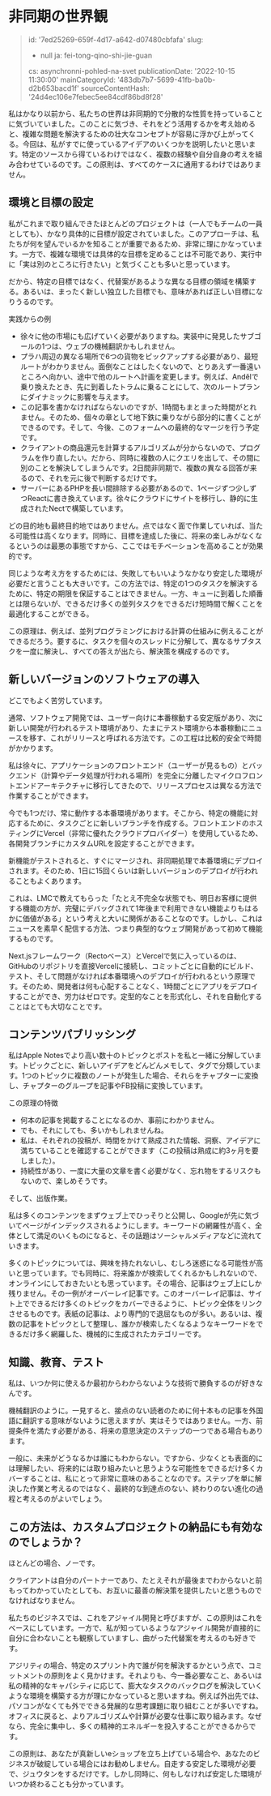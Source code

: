 非同期の世界観
=======

> id: '7ed25269-659f-4d17-a642-d07480cbfafa'
> slug:
> 	- null
> 	ja: fei-tong-qino-shi-jie-guan
> 
> cs: asynchronni-pohled-na-svet
> publicationDate: '2022-10-15 11:30:00'
> mainCategoryId: '483db7b7-5699-41fb-ba0b-d2b653bacd1f'
> sourceContentHash: '24d4ec106e7febec5ee84cdf86bd8f28'

私はかなり以前から、私たちの世界は非同期的で分散的な性質を持っていることに気づいていました。このことに気づき、それをどう活用するかを考え始めると、複雑な問題を解決するための壮大なコンセプトが容易に浮かび上がってくる。今回は、私がすでに使っているアイデアのいくつかを説明したいと思います。特定のソースから得ているわけではなく、複数の経験や自分自身の考えを組み合わせているのです。この原則は、すべてのケースに通用するわけではありません。

環境と目標の設定
-------------------------

私がこれまで取り組んできたほとんどのプロジェクトは（一人でもチームの一員としても）、かなり具体的に目標が設定されていました。このアプローチは、私たちが何を望んでいるかを知ることが重要であるため、非常に理にかなっています。一方で、複雑な環境では具体的な目標を定めることは不可能であり、実行中に「実は別のところに行きたい」と気づくことも多いと思っています。

だから、特定の目標ではなく、代替案があるような異なる目標の領域を構築する。あるいは、まったく新しい独立した目標でも、意味があれば正しい目標になりうるのです。

実践からの例

- 徐々に他の市場にも広げていく必要がありますね。実装中に発見したサブゴールの1つは、ウェブの機械翻訳かもしれません。
- プラハ周辺の異なる場所で6つの貨物をピックアップする必要があり、最短ルートがわかりません。面倒なことはしたくないので、とりあえず一番遠いところへ向かい、途中で他のルートへ計画を変更します。例えば、Andělで乗り換えたとき、先に到着したトラムに乗ることにして、次のルートプランにダイナミックに影響を与えます。
- この記事を書かなければならないのですが、1時間もまとまった時間がとれません。そのため、個々の章として地下鉄に乗りながら部分的に書くことができるのです。そして、今後、このフォームへの最終的なマージを行う予定です。
- クライアントの商品還元を計算するアルゴリズムが分からないので、プログラムを作り直したい。だから、同時に複数の人にクエリを出して、その間に別のことを解決してしまうんです。2日間非同期で、複数の異なる回答が来るので、それを元に後で判断するだけです。
- サーバーにあるPHPを長い間排除する必要があるので、1ページずつ少しずつReactに書き換えています。徐々にクラウドにサイトを移行し、静的に生成されたNectで構築しています。

どの目的地も最終目的地ではありません。点ではなく面で作業していれば、当たる可能性は高くなります。同時に、目標を達成した後に、将来の楽しみがなくなるというのは最悪の事態ですから、ここではモチベーションを高めることが効果的です。

同じような考え方をするためには、失敗してもいいようなかなり安定した環境が必要だと言うことも大きいです。この方法では、特定の1つのタスクを解決するために、特定の期限を保証することはできません。一方、キューに到着した順番とは限らないが、できるだけ多くの並列タスクをできるだけ短時間で解くことを最適化することができる。

この原理は、例えば、並列プログラミングにおける計算の仕組みに例えることができるだろう。要するに、タスクを個々のスレッドに分解して、異なるサブタスクを一度に解決し、すべての答えが出たら、解決策を構成するのです。

新しいバージョンのソフトウェアの導入
--------------------------------

どこでもよく苦労しています。

通常、ソフトウェア開発では、ユーザー向けに本番稼動する安定版があり、次に新しい開発が行われるテスト環境があり、たまにテスト環境から本番稼動にニュースを移す、これがリリースと呼ばれる方法です。この工程は比較的安全で時間がかかります。

私は徐々に、アプリケーションのフロントエンド（ユーザーが見るもの）とバックエンド（計算やデータ処理が行われる場所）を完全に分離したマイクロフロントエンドアーキテクチャに移行してきたので、リリースプロセスは異なる方法で作業することができます。

今でも1つだけ、常に動作する本番環境があります。そこから、特定の機能に対応するために、タスクごとに新しいブランチを作成する。フロントエンドのホスティングにVercel（非常に優れたクラウドプロバイダー）を使用しているため、各開発ブランチにカスタムURLを設定することができます。

新機能がテストされると、すぐにマージされ、非同期処理で本番環境にデプロイされます。そのため、1日に15回くらいは新しいバージョンのデプロイが行われることもよくあります。

これは、LMCで教えてもらった「たとえ不完全な状態でも、明日お客様に提供する機能の方が、完璧にデバッグされて1年後まで利用できない機能よりもはるかに価値がある」という考えと大いに関係があることなのです。しかし、これはニュースを素早く配信する方法、つまり典型的なウェブ開発があって初めて機能するものです。

Next.jsフレームワーク（Rectoベース）とVercelで気に入っているのは、GitHubのリポジトリを直接Vercelに接続し、コミットごとに自動的にビルド、テスト、そして問題がなければ本番環境へのデプロイが行われるという原理です。そのため、開発者は何も心配することなく、1時間ごとにアプリをデプロイすることができ、労力はゼロです。定型的なことを形式化し、それを自動化することはとても大切なことです。

コンテンツパブリッシング
----------------

私はApple Notesでより高い数十のトピックとポストを私と一緒に分解しています。トピックごとに、新しいアイデアをどんどんメモして、タグで分類しています。1つのトピックに複数のノートが発生した場合、それらをチャプターに変換し、チャプターのグループを記事やFB投稿に変換しています。

この原理の特徴

- 何本の記事を掲載することになるのか、事前にわかりません。
- でも、それにしても、多いかもしれませんね。
- 私は、それぞれの投稿が、時間をかけて熟成された情報、洞察、アイデアに満ちていることを確認することができます（この投稿は熟成に約3ヶ月を要しました）。
- 持続性があり、一度に大量の文章を書く必要がなく、忘れ物をするリスクもないので、楽しめそうです。

そして、出版作業。

私は多くのコンテンツをまずウェブ上でひっそりと公開し、Googleが先に気づいてページがインデックスされるようにします。キーワードの網羅性が高く、全体として満足のいくものになると、その話題はソーシャルメディアなどに流れていきます。

多くのトピックについては、興味を持たれないし、むしろ迷惑になる可能性が高いと思っています。でも同時に、将来誰かが検索してくれるかもしれないので、オンラインにしておきたいとも思っています。その場合、記事はウェブ上にしか残りません。その一例がオーバーレイ記事です。このオーバーレイ記事は、サイト上でできるだけ多くのトピックをカバーできるように、トピック全体をリンクさせるものです。表紙の記事は、より専門的で退屈なものが多い。あるいは、複数の記事をトピックとして整理し、誰かが検索したくなるようなキーワードをできるだけ多く網羅した、機械的に生成されたカテゴリーです。

知識、教育、テスト
------------------------------

私は、いつか何に使えるか最初からわからないような技術で勝負するのが好きなんです。

機械翻訳のように。一見すると、接点のない読者のために何十本もの記事を外国語に翻訳する意味がないように思えますが、実はそうではありません。一方、前提条件を満たす必要がある、将来の意思決定のステップの一つである場合もあります。

一般に、未来がどうなるかは誰にもわからない。ですから、少なくとも表面的には理解したい、将来的には取り組みたいと思うような可能性をできるだけ多くカバーすることは、私にとって非常に意味のあることなのです。ステップを単に解決した作業と考えるのではなく、最終的な到達点のない、終わりのない進化の過程と考えるのがよいでしょう。

この方法は、カスタムプロジェクトの納品にも有効なのでしょうか？
--------------------------------------------------------

ほとんどの場合、ノーです。

クライアントは自分のパートナーであり、たとえそれが最後までわからないと前もってわかっていたとしても、お互いに最善の解決策を提供したいと思うものでなければなりません。

私たちのビジネスでは、これをアジャイル開発と呼びますが、この原則はこれをベースにしています。一方で、私が知っているようなアジャイル開発が直接的に自分に合わないことも観察していますし、曲がった代替案を考えるのも好きです。

アジリティの場合、特定のスプリント内で誰が何を解決するかという点で、コミットメントの原則をよく見かけます。それよりも、今一番必要なこと、あるいは私の精神的なキャパシティに応じて、膨大なタスクのバックログを解決していくような環境を構築する方が理にかなっていると思いますね。例えば外出先では、パソコンがなくても外でできる発展的な思考課題に取り組むことが多いですね。オフィスに戻ると、よりアルゴリズムや計算が必要な仕事に取り組みます。なぜなら、完全に集中し、多くの精神的エネルギーを投入することができるからです。

この原則は、あなたが真新しいeショップを立ち上げている場合や、あなたのビジネスが破綻している場合にはお勧めしません。自走する安定した環境が必要で、ジュウタンをするだけです。しかし同時に、何もしなければ安定した環境がいつか終わることも分かっています。

